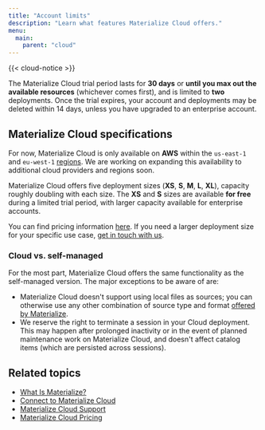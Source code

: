 ```yaml
---
title: "Account limits"
description: "Learn what features Materialize Cloud offers."
menu:
  main:
    parent: "cloud"
---
```


{{< cloud-notice >}}

The Materialize Cloud trial period lasts for **30 days** or **until you max out the available resources** (whichever comes first), and is limited to **two** deployments. Once the trial expires, your account and deployments may be deleted within 14 days, unless you have upgraded to an enterprise account.

## Materialize Cloud specifications

For now, Materialize Cloud is only available on **AWS** within the `us-east-1` and `eu-west-1` [regions](https://docs.aws.amazon.com/AWSEC2/latest/UserGuide/using-regions-availability-zones.html#concepts-available-regions). We are working on expanding this availability to additional cloud providers and regions soon.

Materialize Cloud offers five deployment sizes (**XS**, **S**, **M**, **L**, **XL**), capacity roughly doubling with each size. The **XS** and **S** sizes are available **for free** during a limited trial period, with larger capacity available for enterprise accounts.

You can find pricing information [here](https://materialize.com/pricing). If you need a larger deployment size for your specific use case, [get in touch with us](../support).

### Cloud vs. self-managed

For the most part, Materialize Cloud offers the same functionality as the self-managed version. The major exceptions to be aware of are:

- Materialize Cloud doesn't support using local files as sources; you can otherwise use any other combination of source type and format [offered by Materialize](/sql/create-source/).
- We reserve the right to terminate a session in your Cloud deployment. This may happen after prolonged inactivity or in the event of planned maintenance work on Materialize Cloud, and doesn't affect catalog items (which are persisted across sessions).

## Related topics

* [What Is Materialize?](/overview/what-is-materialize)
* [Connect to Materialize Cloud](../connect-to-cloud)
* [Materialize Cloud Support](../support)
* [Materialize Cloud Pricing](https://materialize.com/pricing)
